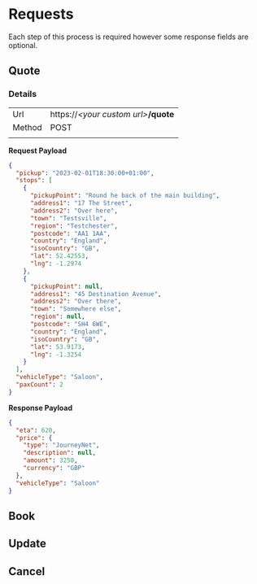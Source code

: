 # Requests

Each step of this process is required however some response fields are optional.

## Quote

### Details

|        |                                         |
| ------ | --------------------------------------- |
| Url    | https://_\<your custom url\>_**/quote** |
| Method | POST                                    |
|        |                                         |

**Request Payload**

```json
{
  "pickup": "2023-02-01T18:30:00+01:00",
  "stops": [
    {
      "pickupPoint": "Round he back of the main building",
      "address1": "17 The Street",
      "address2": "Over here",
      "town": "Testsville",
      "region": "Testchester",
      "postcode": "AA1 1AA",
      "country": "England",
      "isoCountry": "GB",
      "lat": 52.42553,
      "lng": -1.2974
    },
    {
      "pickupPoint": null,
      "address1": "45 Destination Avenue",
      "address2": "Over there",
      "town": "Somewhere else",
      "region": null,
      "postcode": "SH4 6WE",
      "country": "England",
      "isoCountry": "GB",
      "lat": 53.9173,
      "lng": -1.3254
    }
  ],
  "vehicleType": "Saloon",
  "paxCount": 2
}
```

**Response Payload**

```json
{
  "eta": 620,
  "price": {
    "type": "JourneyNet",
    "description": null,
    "amount": 3250,
    "currency": "GBP"
  },
  "vehicleType": "Saloon"
}
```

## Book

## Update

## Cancel
